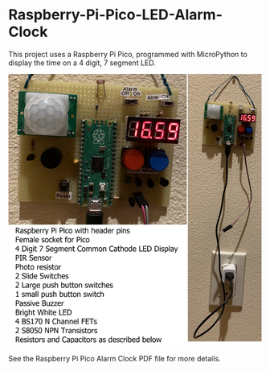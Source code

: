# Raspberry-Pi-Pico-LED-Alarm-Clock
This project uses a Raspberry Pi Pico, programmed with MicroPython to display the time on a 4 digit, 7 segment LED. 

![](Images/PicoAlarmClock.jpg)

See the Raspberry Pi Pico Alarm Clock PDF file for more details.
